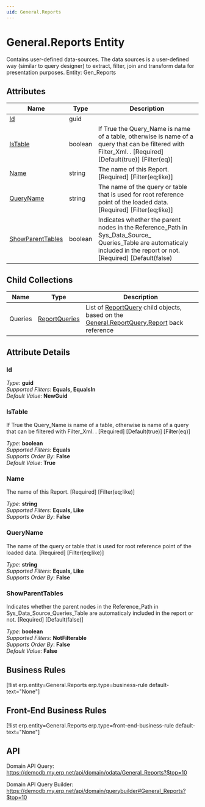 ```yaml
---
uid: General.Reports
---
```

# General.Reports Entity

Contains user-defined data-sources. The data sources is a user-defined way (similar to query designer) to extract, filter, join and transform data for presentation purposes. Entity: Gen_Reports

## Attributes

| Name | Type | Description |
| ---- | ---- | --- |
| [Id](General.Reports.md#id) | guid |  
| [IsTable](General.Reports.md#istable) | boolean | If True the Query_Name is name of a table, otherwise is name of a query that can be filtered with Filter_Xml. . [Required] [Default(true)] [Filter(eq)] 
| [Name](General.Reports.md#name) | string | The name of this Report. [Required] [Filter(eq;like)] 
| [QueryName](General.Reports.md#queryname) | string | The name of the query or table that is used for root reference point of the loaded data. [Required] [Filter(eq;like)] 
| [ShowParentTables](General.Reports.md#showparenttables) | boolean | Indicates whether the parent nodes in the Reference_Path in Sys_Data_Source_<br />Queries_Table are automaticaly included in the report or not. [Required] [Default(false) 

## Child Collections

| Name | Type | Description |
| ---- | ---- | --- |
| Queries | [ReportQueries](General.ReportQueries.md) | List of [ReportQuery](General.ReportQueries.md) child objects, based on the [General.ReportQuery.Report](General.ReportQueries.md#report) back reference 


## Attribute Details

### Id

_Type_: **guid**  
_Supported Filters_: **Equals, EqualsIn**  
_Default Value_: **NewGuid**  

### IsTable

If True the Query_Name is name of a table, otherwise is name of a query that can be filtered with Filter_Xml. . [Required] [Default(true)] [Filter(eq)]

_Type_: **boolean**  
_Supported Filters_: **Equals**  
_Supports Order By_: **False**  
_Default Value_: **True**  

### Name

The name of this Report. [Required] [Filter(eq;like)]

_Type_: **string**  
_Supported Filters_: **Equals, Like**  
_Supports Order By_: **False**  

### QueryName

The name of the query or table that is used for root reference point of the loaded data. [Required] [Filter(eq;like)]

_Type_: **string**  
_Supported Filters_: **Equals, Like**  
_Supports Order By_: **False**  

### ShowParentTables

Indicates whether the parent nodes in the Reference_Path in Sys_Data_Source_Queries_Table are automaticaly included in the report or not. [Required] [Default(false)]

_Type_: **boolean**  
_Supported Filters_: **NotFilterable**  
_Supports Order By_: **False**  
_Default Value_: **False**  



## Business Rules

[!list erp.entity=General.Reports erp.type=business-rule default-text="None"]

## Front-End Business Rules

[!list erp.entity=General.Reports erp.type=front-end-business-rule default-text="None"]

## API

Domain API Query:
<https://demodb.my.erp.net/api/domain/odata/General_Reports?$top=10>

Domain API Query Builder:
<https://demodb.my.erp.net/api/domain/querybuilder#General_Reports?$top=10>

